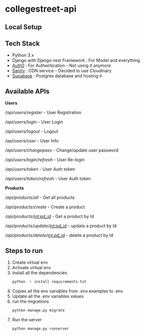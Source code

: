 # collegestreet-api

## Local Setup


## Tech Stack

 - Python 3.x 
 - Django with Django-rest Framework : For Model and everything
 - [Auth0](https://auth0.com/) : For Authentication - Not using it anymore
 - [Sanity](https://www.sanity.io/) : CDN service -  Decided to use Cloudinary
 - [Supabase](https://supabase.com/) : Postgres database and hosting it


 ## Available APIs
 
 **Users**

*/api/users/register* - User Registration

*/api/users/login* - User Login

*/api/users/logout* - Logout

*/api/users/user* - User Info

*/api/users/changepass* - Change/update user password

*/api/users/login/refresh* -  User Re-login

*/api/users/token* - User Auth token

*/api/users/token/refresh* - User Auth token


**Products**

*/api/products/all* - Get all products

*/api/products/create* - Create a product

*/api/products/<int:pd_id>* - Get a product by Id

*/api/products/update/<int:pd_id>* - update a product by Id

*/api/products/delete/<int:pd_id>* - delete a product by Id


 ## Steps to run

 1. Create virtual env
 2. Activate virtual env
 3. Install all the dependencies
    ```bash
    python -r install requirements.txt
    ```
4. Copies all the env variables from .env.examples to .env
5. Update all the .env variables values
6. run the migrations
   ```bash
   python manage.py migrate
   ```
7. Run the server
   ```bash
   python manage.py runserver
   ```
